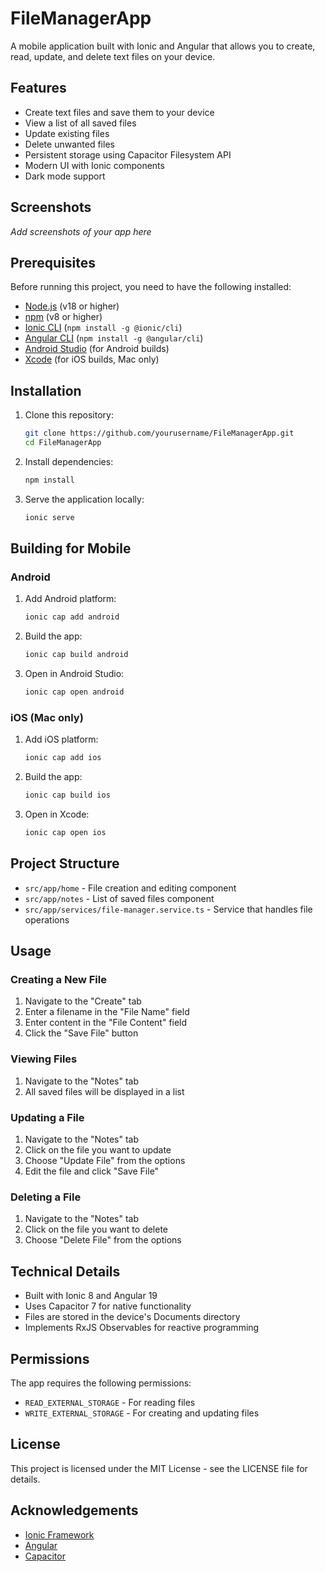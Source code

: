 # FileManagerApp

A mobile application built with Ionic and Angular that allows you to create, read, update, and delete text files on your device.

## Features

- Create text files and save them to your device
- View a list of all saved files
- Update existing files
- Delete unwanted files
- Persistent storage using Capacitor Filesystem API
- Modern UI with Ionic components
- Dark mode support

## Screenshots

*Add screenshots of your app here*

## Prerequisites

Before running this project, you need to have the following installed:

- [Node.js](https://nodejs.org/) (v18 or higher)
- [npm](https://www.npmjs.com/) (v8 or higher)
- [Ionic CLI](https://ionicframework.com/docs/cli) (`npm install -g @ionic/cli`)
- [Angular CLI](https://angular.io/cli) (`npm install -g @angular/cli`)
- [Android Studio](https://developer.android.com/studio) (for Android builds)
- [Xcode](https://developer.apple.com/xcode/) (for iOS builds, Mac only)

## Installation

1. Clone this repository:
   ```bash
   git clone https://github.com/yourusername/FileManagerApp.git
   cd FileManagerApp
   ```

2. Install dependencies:
   ```bash
   npm install
   ```

3. Serve the application locally:
   ```bash
   ionic serve
   ```

## Building for Mobile

### Android

1. Add Android platform:
   ```bash
   ionic cap add android
   ```

2. Build the app:
   ```bash
   ionic cap build android
   ```

3. Open in Android Studio:
   ```bash
   ionic cap open android
   ```

### iOS (Mac only)

1. Add iOS platform:
   ```bash
   ionic cap add ios
   ```

2. Build the app:
   ```bash
   ionic cap build ios
   ```

3. Open in Xcode:
   ```bash
   ionic cap open ios
   ```

## Project Structure

- `src/app/home` - File creation and editing component
- `src/app/notes` - List of saved files component
- `src/app/services/file-manager.service.ts` - Service that handles file operations

## Usage

### Creating a New File

1. Navigate to the "Create" tab
2. Enter a filename in the "File Name" field
3. Enter content in the "File Content" field
4. Click the "Save File" button

### Viewing Files

1. Navigate to the "Notes" tab
2. All saved files will be displayed in a list

### Updating a File

1. Navigate to the "Notes" tab
2. Click on the file you want to update
3. Choose "Update File" from the options
4. Edit the file and click "Save File"

### Deleting a File

1. Navigate to the "Notes" tab
2. Click on the file you want to delete
3. Choose "Delete File" from the options

## Technical Details

- Built with Ionic 8 and Angular 19
- Uses Capacitor 7 for native functionality
- Files are stored in the device's Documents directory
- Implements RxJS Observables for reactive programming

## Permissions

The app requires the following permissions:
- `READ_EXTERNAL_STORAGE` - For reading files
- `WRITE_EXTERNAL_STORAGE` - For creating and updating files

## License

This project is licensed under the MIT License - see the LICENSE file for details.

## Acknowledgements

- [Ionic Framework](https://ionicframework.com/)
- [Angular](https://angular.io/)
- [Capacitor](https://capacitorjs.com/)
